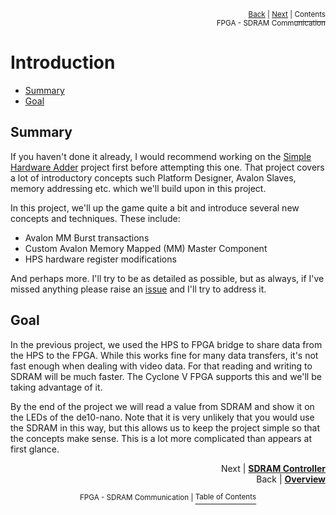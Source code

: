 <p align="right"><sup><a href="../README.md#fpga---sdram-communication">Back</a> | <a href="FPGA-SDRAM-Communication_-SDRAM-Controller.md">Next</a> | </sup><a href="../README.md#fpga---sdram-communication"><sup>Contents</sup></a>
<br/>
<sup>FPGA - SDRAM Communication</sup></p>

# Introduction

<!-- START doctoc generated TOC please keep comment here to allow auto update -->
<!-- DON'T EDIT THIS SECTION, INSTEAD RE-RUN doctoc TO UPDATE -->

- [Summary](#summary)
- [Goal](#goal)

<!-- END doctoc generated TOC please keep comment here to allow auto update -->

## Summary

If you haven't done it already, I would recommend working on the [Simple Hardware Adder](./Simple-Hardware-Adder_-Introduction.md) project first before attempting this one. That project covers a lot of introductory concepts such Platform Designer, Avalon Slaves, memory addressing etc. which we'll build upon in this project.

In this project, we'll up the game quite a bit and introduce several new concepts and techniques. These include:

- Avalon MM Burst transactions
- Custom Avalon Memory Mapped (MM) Master Component
- HPS hardware register modifications

And perhaps more. I'll try to be as detailed as possible, but as always, if I've missed anything please raise an [issue](https://github.com/zangman/de10-nano/issues) and I'll try to address it.

## Goal

In the previous project, we used the HPS to FPGA bridge to share data from the HPS to the FPGA. While this works fine for many data transfers, it's not fast enough when dealing with video data. For that reading and writing to SDRAM will be much faster. The Cyclone V FPGA supports this and we'll be taking advantage of it.

By the end of the project we will read a value from SDRAM and show it on the LEDs of the de10-nano. Note that it is very unlikely that you would use the SDRAM in this way, but this allows us to keep the project simple so that the concepts make sense. This is a lot more complicated than appears at first glance.

<p align="right">Next | <b><a href="FPGA-SDRAM-Communication_-SDRAM-Controller.md">SDRAM Controller</a></b>
<br/>
Back | <b><a href="../README.md#fpga---sdram-communication">Overview</a></p>
</b><p align="center"><sup>FPGA - SDRAM Communication | </sup><a href="../README.md#fpga---sdram-communication"><sup>Table of Contents</sup></a></p>
